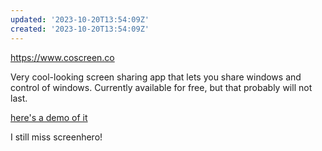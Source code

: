 ```yaml
---
updated: '2023-10-20T13:54:09Z'
created: '2023-10-20T13:54:09Z'
---
```

https://www.coscreen.co

Very cool-looking screen sharing app that lets you share windows and control of windows. Currently available for free, but that probably will not last.

[here's a demo of it](https://www.youtube.com/watch?v=c6YKJBK8hJc)

I still miss screenhero!